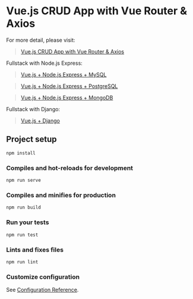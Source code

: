 # Vue.js CRUD App with Vue Router & Axios

For more detail, please visit:
> [Vue.js CRUD App with Vue Router & Axios](https://www.designmycodes.com/examples/vue-js-crud-app.html)

Fullstack with Node.js Express:
> [Vue.js + Node.js Express + MySQL](https://www.designmycodes.com/examples/node-js-express-sequelize-mysql.html)

> [Vue.js + Node.js Express + PostgreSQL](https://www.designmycodes.com/examples/node-express-sequelize-postgresql.html)

> [Vue.js + Node.js Express + MongoDB](https://www.designmycodes.com/examples/node-express-mongodb-crud-rest-api.html)

<!-- Fullstack with Spring Boot:
> [Vue.js + Spring Boot](https://www.designmycodes.com/examples/spring-boot-vue-js-crud-example.html)

> [Vue.js + Spring Boot + MongoDB](https://www.designmycodes.com/examples/spring-boot-vue-mongodb.html)
 -->
Fullstack with Django:
> [Vue.js + Django](https://www.designmycodes.com/examples/django-vue-js-rest-framework.html)

## Project setup
```
npm install
```

### Compiles and hot-reloads for development
```
npm run serve
```

### Compiles and minifies for production
```
npm run build
```

### Run your tests
```
npm run test
```

### Lints and fixes files
```
npm run lint
```

### Customize configuration
See [Configuration Reference](https://cli.vuejs.org/config/).
